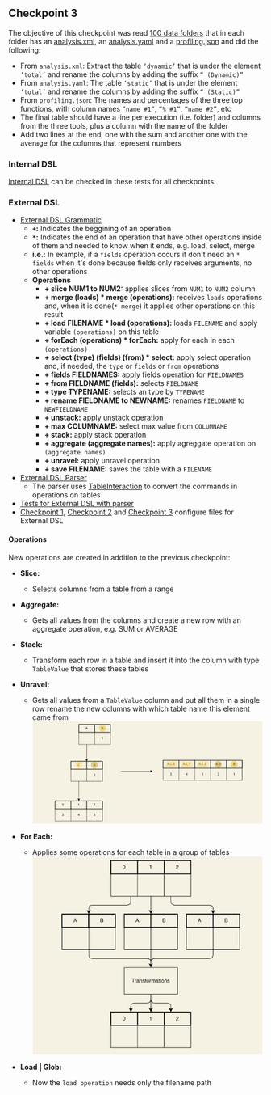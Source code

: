 ## Checkpoint 3

The objective of this checkpoint was read [100 data folders](/test/resources/checkpoint3/data/) that in each folder has an [analysis.xml](/test/resources/checkpoint3/data/001/analysis.xml), an [analysis.yaml](/test/resources/checkpoint3/data/001/analysis.yaml) and a [profiling.json](/test/resources/checkpoint3/data/001/profiling.json) and did the following:

- From `analysis.xml`: Extract the table `‘dynamic’` that is under the element `‘total’` and rename the columns by adding the suffix `“ (Dynamic)”`
- From `analysis.yaml`: The table `‘static’` that is under the element `‘total’` and rename the columns by adding the suffix `“ (Static)”`
- From `profiling.json`: The names and percentages of the three top functions, with column names `“name #1”`, `“% #1”`, `“name #2”`, etc
- The final table should have a line per execution (i.e. folder) and columns from the three tools, plus a column with the name of the folder
- Add two lines at the end, one with the sum and another one with the average for the columns that represent numbers


### Internal DSL

[Internal DSL](/test/pt/up/fe/els2023/InternalTest.java) can be checked in these tests for all checkpoints.

### External DSL


- [External DSL Grammatic](/xtext/DSL/org.xtext.example.tablefork/src/org/xtext/example/tablefork/TableFork.xtext)
    - **`+`:** Indicates the beggining of an operation
    - **`*`:** Indicates the end of an operation that have other operations inside of them and needed to know when it ends, e.g. load, select, merge 
    - **i.e.:** In example, if a `fields` operation occurs it don't need an `* fields` when it's done because fields only receives arguments, no other operations 
    - **Operations**
         - **+ slice NUM1 to NUM2:** applies slices from `NUM1` to `NUM2` column
         - **+ merge (loads) * merge (operations):** receives `loads` operations and, when it is done(`* merge`) it applies other operations on this result
         - **+ load FILENAME * load (operations):** loads `FILENAME` and apply variable `(operations)` on this table
         - **+ forEach (operations) * forEach:** apply for each in each `(operations)`
         - **+ select (type) (fields) (from) * select:** apply select operation and, if needed, the `type` or `fields` or `from` operations
         - **+ fields FIELDNAMES:** apply fields operation for `FIELDNAMES`
         - **+ from FIELDNAME (fields):** selects `FIELDNAME`
         - **+ type TYPENAME:** selects an type by `TYPENAME`
         - **+ rename FIELDNAME to NEWNAME:** renames `FIELDNAME` to `NEWFIELDNAME`
         - **+ unstack:** apply unstack operation
         - **+ max COLUMNAME:** select max value from `COLUMNAME`
         - **+ stack:** apply stack operation
         - **+ aggregate (aggregate names):** apply agreggate operation on `(aggregate names)`
         - **+ unravel:** apply unravel operation
         - **+ save FILENAME:** saves the table with a `FILENAME`   
- [External DSL Parser](/src/pt/up/fe/els2023/Parser.java)
    - The parser uses [TableInteraction](/src/pt/up/fe/els2023/internal/TableInteraction.java) to convert the commands in operations on tables
- [Tests for External DSL with parser](/test/pt/up/fe/els2023/ExternalTest.java)
- [Checkpoint 1](/test/resources/checkpoint1/config.tablefork), [Checkpoint 2](/test/resources/checkpoint2/config.tablefork) and [Checkpoint 3](/test/resources/checkpoint3/config.tablefork) configure files for External DSL

#### Operations

New operations are created in addition to the previous checkpoint:

- **Slice:** 
    - Selects columns from a table from a range

- **Aggregate:**
    - Gets all values from the columns and create a new row with an aggregate operation, e.g. SUM or AVERAGE

- **Stack:**
    - Transform each row in a table and insert it into the column with type `TableValue` that stores these tables

- **Unravel:**
    - Gets all values from a `TableValue` column and put all them in a single row rename the new columns with which table name this element came from
![unravel](/docs/images/unravel_operation.png)

- **For Each:** 
    - Applies some operations for each table in a group of tables
![for each](/docs/images/for_each.png)

- **Load | Glob:**
    - Now the `load operation` needs only the filename path

